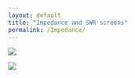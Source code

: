 ```yaml
---
layout: default
title: "Impedance and SWR screens"
permalink: /Impedance/
---
```


![](https://g1ojs.github.io/G1OJS-MR300-SARK100-Firmware/assets/img/2025-01-05%20Main%20screen%2050%20Ohms.png)


![](https://g1ojs.github.io/G1OJS-MR300-SARK100-Firmware/assets/img/2025-01-05%20Overrange.png)
